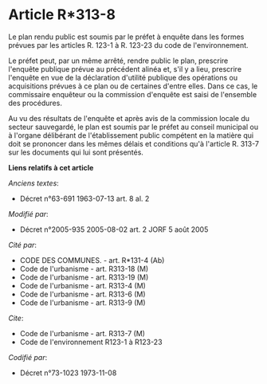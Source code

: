# Article R*313-8

Le plan rendu public est soumis par le préfet à enquête dans les formes prévues par les articles R. 123-1 à R. 123-23 du code
de l'environnement.

Le préfet peut, par un même arrêté, rendre public le plan, prescrire l'enquête publique prévue au précédent alinéa et, s'il y
a lieu, prescrire l'enquête en vue de la déclaration d'utilité publique des opérations ou acquisitions prévues à ce plan ou
de certaines d'entre elles. Dans ce cas, le commissaire enquêteur ou la commission d'enquête est saisi de l'ensemble des
procédures.

Au vu des résultats de l'enquête et après avis de la commission locale du secteur sauvegardé, le plan est soumis par le
préfet au conseil municipal ou à l'organe délibérant de l'établissement public compétent en la matière qui doit se prononcer
dans les mêmes délais et conditions qu'à l'article R. 313-7 sur les documents qui lui sont présentés.

**Liens relatifs à cet article**

_Anciens textes_:

  - Décret n°63-691 1963-07-13 art. 8 al. 2

_Modifié par_:

  - Décret n°2005-935 2005-08-02 art. 2 JORF 5 août 2005

_Cité par_:

  - CODE DES COMMUNES. - art. R*131-4 (Ab)
  - Code de l'urbanisme - art. R313-18 (M)
  - Code de l'urbanisme - art. R313-19 (M)
  - Code de l'urbanisme - art. R313-4 (M)
  - Code de l'urbanisme - art. R313-6 (M)
  - Code de l'urbanisme - art. R313-9 (M)

_Cite_:

  - Code de l'urbanisme - art. R313-7 (M)
  - Code de l'environnement R123-1 à R123-23

_Codifié par_:

  - Décret n°73-1023 1973-11-08
